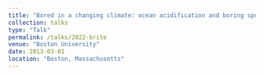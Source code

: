 ```yaml
---
title: "Bored in a changing climate: ocean acidification and boring sponge impact on eastern oyster (Crassostrea virginica) gene expression"
collection: talks
type: "Talk"
permalink: /talks/2022-brite
venue: "Boston University"
date: 2013-03-01
location: "Boston, Massachusetts"
---
```

